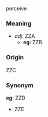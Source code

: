 perceive
### Meaning
+ _adj_: ZZA
    + __eg__: ZZB

### Origin

ZZC

### Synonym

__eg__: ZZD

+ ZZE


